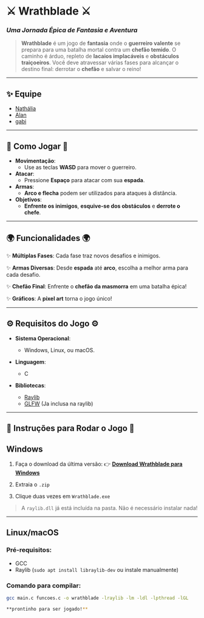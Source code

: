# ⚔️ **Wrathblade** ⚔️
### *Uma Jornada Épica de Fantasia e Aventura*

> **Wrathblade** é um jogo de **fantasia** onde o **guerreiro valente** se prepara para uma batalha mortal contra um **chefão temido**. O caminho é árduo, repleto de **lacaios implacáveis** e **obstáculos traiçoeiros**. Você deve atravessar várias fases para alcançar o destino final: derrotar o **chefão** e salvar o reino!

---

## ✨ Equipe

- [Nathália](https://github.com/nathaliamca)
- [Alan](https://github.com/Alanm2)
- [gabi](https://github.com/gabimontcruz)

---

## 🏰 **Como Jogar** 🏰

- **Movimentação**: 
  - Use as teclas **WASD** para mover o guerreiro.
- **Atacar**: 
  - Pressione **Espaço** para atacar com sua **espada**.
- **Armas**: 
  - **Arco e flecha** podem ser utilizados para ataques à distância.
- **Objetivos**:
  - **Enfrente os inimigos**, **esquive-se dos obstáculos** e **derrote o chefe**.

---

## 🌍 **Funcionalidades** 🌍

✨ **Múltiplas Fases**: Cada fase traz novos desafios e inimigos.

✨ **Armas Diversas**: Desde **espada** até **arco**, escolha a melhor arma para cada desafio.

✨ **Chefão Final**: Enfrente o **chefão da masmorra** em uma batalha épica!

✨ **Gráficos**: A **pixel art** torna o jogo único!

---

## ⚙️ **Requisitos do Jogo** ⚙️

- **Sistema Operacional**: 
  - Windows, Linux, ou macOS.
  
- **Linguagem**: 
  - C
  
- **Bibliotecas**:
  - [Raylib](https://www.raylib.com)
  - [GLFW](https://www.glfw.org) (Ja inclusa na raylib)

---

## 📝 **Instruções para Rodar o Jogo** 📝


## Windows

1. Faça o download da última versão:
   👉 [**Download Wrathblade para Windows**](https://github.com/nathaliamca/Wrathblade/releases)

2. Extraia o `.zip`

3. Clique duas vezes em `Wrathblade.exe`

> A `raylib.dll` já está incluída na pasta. Não é necessário instalar nada!

---

## Linux/macOS

### Pré-requisitos:
- GCC
- Raylib (`sudo apt install libraylib-dev` ou instale manualmente)

### Comando para compilar:
```bash
gcc main.c funcoes.c -o wrathblade -lraylib -lm -ldl -lpthread -lGL

**prontinho para ser jogado!**